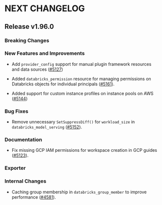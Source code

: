 # NEXT CHANGELOG

## Release v1.96.0

### Breaking Changes

### New Features and Improvements

* Add `provider_config` support for manual plugin framework resources and data sources ([#5127](https://github.com/databricks/terraform-provider-databricks/pull/5127))
* Added `databricks_permission` resource for managing permissions on Databricks objects for individual principals ([#5161](https://github.com/databricks/terraform-provider-databricks/pull/5161)).

* Added support for custom instance profiles on instance pools on AWS ([#5144](https://github.com/databricks/terraform-provider-databricks/pull/5144))


### Bug Fixes

* Remove unnecessary `SetSuppressDiff()` for `workload_size` in `databricks_model_serving` ([#5152](https://github.com/databricks/terraform-provider-databricks/pull/5152)).

### Documentation

* Fix missing GCP IAM permissions for workspace creation in GCP guides ([#5123](https://github.com/databricks/terraform-provider-databricks/pull/5123)).

### Exporter

### Internal Changes

* Caching group membership in `databricks_group_member` to improve performance ([#4581](https://github.com/databricks/terraform-provider-databricks/pull/4581)).
